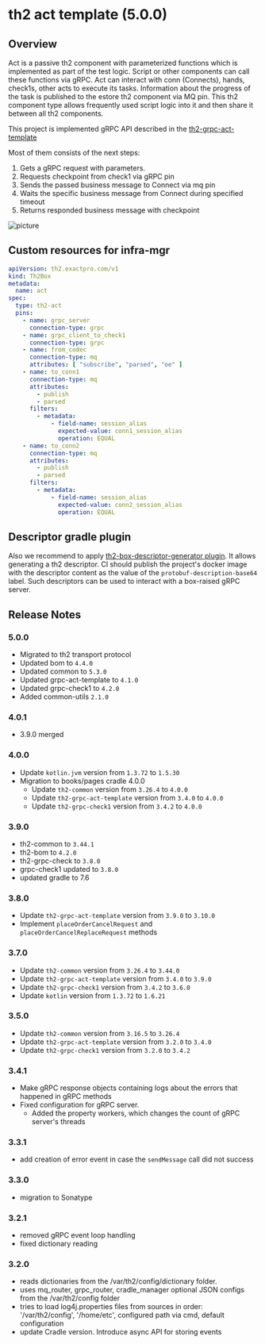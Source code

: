 # th2 act template (5.0.0)

## Overview

Act is a passive th2 component with parameterized functions which is implemented as part of the test logic. Script or
other components can call these functions via gRPC. Act can interact with conn (Connects), hands, check1s, other acts to
execute its tasks. Information about the progress of the task is published to the estore th2 component via MQ pin. This
th2 component type allows frequently used script logic into it and then share it between all th2 components.

This project is implemented gRPC API described in
the [th2-grpc-act-template](https://github.com/th2-net/th2-grpc-act-template/blob/master/src/main/proto/th2_grpc_act_template/act_template.proto "act_template.proto")

Most of them consists of the next steps:

1. Gets a gRPC request with parameters.
2. Requests checkpoint from check1 via gRPC pin
3. Sends the passed business message to Connect via mq pin
4. Waits the specific business message from Connect during specified timeout
5. Returns responded business message with checkpoint

![picture](scheme.png)

## Custom resources for infra-mgr

```yaml
apiVersion: th2.exactpro.com/v1
kind: Th2Box
metadata:
  name: act
spec:
  type: th2-act
  pins:
    - name: grpc_server
      connection-type: grpc
    - name: grpc_client_to_check1
      connection-type: grpc
    - name: from_codec
      connection-type: mq
      attributes: [ "subscribe", "parsed", "oe" ]
    - name: to_conn1
      connection-type: mq
      attributes:
        - publish
        - parsed
      filters:
        - metadata:
            - field-name: session_alias
              expected-value: conn1_session_alias
              operation: EQUAL
    - name: to_conn2
      connection-type: mq
      attributes:
        - publish
        - parsed
      filters:
        - metadata:
            - field-name: session_alias
              expected-value: conn2_session_alias
              operation: EQUAL
```

## Descriptor gradle plugin

Also we recommend to
apply [th2-box-descriptor-generator plugin](https://github.com/th2-net/th2-box-descriptor-generator). It allows
generating a th2 descriptor. CI should publish the project's docker image with the descriptor content as the value of
the `protobuf-description-base64` label. Such descriptors can be used to interact with a box-raised gRPC server.

## Release Notes

### 5.0.0

+ Migrated to th2 transport protocol
+ Updated bom to `4.4.0`
+ Updated common to `5.3.0`
+ Updated grpc-act-template to `4.1.0`
+ Updated grpc-check1 to `4.2.0`
+ Added common-utils `2.1.0`

### 4.0.1

+ 3.9.0 merged

### 4.0.0

+ Update `kotlin.jvm` version from `1.3.72` to `1.5.30`
+ Migration to books/pages cradle 4.0.0
    + Update `th2-common` version from `3.26.4` to `4.0.0`
    + Update `th2-grpc-act-template` version from `3.4.0` to `4.0.0`
    + Update `th2-grpc-check1` version from `3.4.2` to `4.0.0`

### 3.9.0

+ th2-common to `3.44.1`
+ th2-bom to `4.2.0`
+ th2-grpc-check to `3.8.0`
+ grpc-check1 updated to `3.8.0`
+ updated gradle to 7.6

### 3.8.0

+ Update `th2-grpc-act-template` version from `3.9.0` to `3.10.0`
+ Implement `placeOrderCancelRequest` and `placeOrderCancelReplaceRequest` methods

### 3.7.0

+ Update `th2-common` version from `3.26.4` to `3.44.0`
+ Update `th2-grpc-act-template` version from `3.4.0` to `3.9.0`
+ Update `th2-grpc-check1` version from `3.4.2` to `3.6.0`
+ Update `kotlin` version from `1.3.72` to `1.6.21`

### 3.5.0

+ Update `th2-common` version from `3.16.5` to `3.26.4`
+ Update `th2-grpc-act-template` version from `3.2.0` to `3.4.0`
+ Update `th2-grpc-check1` version from `3.2.0` to `3.4.2`

### 3.4.1

+ Make gRPC response objects containing logs about the errors that happened in gRPC methods
+ Fixed configuration for gRPC server.
    + Added the property workers, which changes the count of gRPC server's threads

### 3.3.1

+ add creation of error event in case the `sendMessage` call did not success

### 3.3.0

+ migration to Sonatype

### 3.2.1

+ removed gRPC event loop handling
+ fixed dictionary reading

### 3.2.0

+ reads dictionaries from the /var/th2/config/dictionary folder.
+ uses mq_router, grpc_router, cradle_manager optional JSON configs from the /var/th2/config folder
+ tries to load log4j.properties files from sources in order: '/var/th2/config', '/home/etc', configured path via cmd,
  default configuration
+ update Cradle version. Introduce async API for storing events
